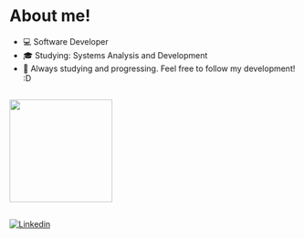 # About me!

<ul>
  <li>💻 Software Developer</li>
  <li>🎓 Studying: Systems Analysis and Development</li>
  <li>📱 Always studying and progressing. Feel free to follow my development! :D</li>
</ul>

 ##

<div>
  <img height="180em" src="https://github-readme-stats.vercel.app/api/top-langs/?username=WendelMendes&layout=compact&langs_count=10&theme=dark"/>
</div>

##

<div>
  <a href="https://www.linkedin.com/in/wendelmendes1/" target="_blank"><img src="https://img.shields.io/badge/LinkedIn-blue?style=flat&logo=linkedin&labelColor=blue" alt="Linkedin" /></a>
</div>
 
<!--
![Snake animation](https://github.com/WendelMendes/WendelMendes/blob/output/github-contribution-grid-snake.svg)
 <img alt="gif" alt="JANELA" src="https://i.imgur.com/YsjLvcM.gif" width="100%"/> </br>
 <img alt="gif" alt="GATO" src="https://i.imgur.com/9pT2EgY.gif" width="100%"/> </br>
 <img alt="gif" alt="MARIO" src="https://i.imgur.com/pQWI7gn.gif" width="100%"/> </br>
 <img alt="gif" alt="BARCO" src="https://i.imgur.com/17BVOad.gif" width="100%"/> </br>
 <img alt="gif" alt="CACHOEIRA" src="https://i.imgur.com/5Yzb270.gif" width="100%"/> </br>
 <img alt="gif" alt="TOKYO" src="https://i.imgur.com/G5WuOZb.gif" width="100%"/> </br>
-->
